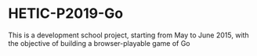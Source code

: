 # HETIC-P2019-Go
This is a development school project, starting from May to June 2015, with the objective of building a browser-playable game of Go
